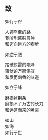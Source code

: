 ## 致

如行于谷


人迹罕至的路   
我听到暮鼓晨钟  
和迈向远方的脚步


如逆于腰


踏破惊雷的咆哮  
蛰伏的万籁俱寂  
和发而幽香的味道


如立于峰


磨损掉荆条  
磨损不了万古的长刀  
和远道而来的英豪


如山  
如海  
如行于世   